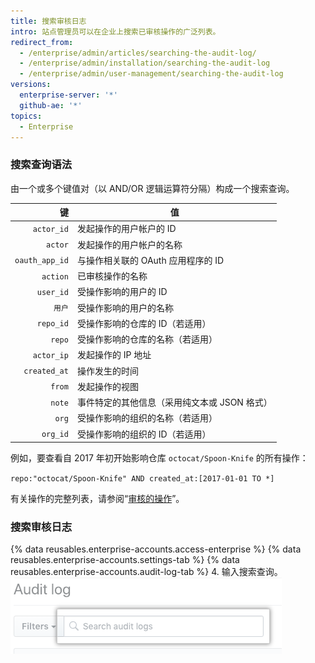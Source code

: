 ```yaml
---
title: 搜索审核日志
intro: 站点管理员可以在企业上搜索已审核操作的广泛列表。
redirect_from:
  - /enterprise/admin/articles/searching-the-audit-log/
  - /enterprise/admin/installation/searching-the-audit-log
  - /enterprise/admin/user-management/searching-the-audit-log
versions:
  enterprise-server: '*'
  github-ae: '*'
topics:
  - Enterprise
---
```


### 搜索查询语法

由一个或多个键值对（以 AND/OR 逻辑运算符分隔）构成一个搜索查询。

|              键 | 值                         |
| --------------:| ------------------------- |
|     `actor_id` | 发起操作的用户帐户的 ID             |
|        `actor` | 发起操作的用户帐户的名称              |
| `oauth_app_id` | 与操作相关联的 OAuth 应用程序的 ID    |
|       `action` | 已审核操作的名称                  |
|      `user_id` | 受操作影响的用户的 ID              |
|           `用户` | 受操作影响的用户的名称               |
|      `repo_id` | 受操作影响的仓库的 ID（若适用）         |
|         `repo` | 受操作影响的仓库的名称（若适用）          |
|     `actor_ip` | 发起操作的 IP 地址               |
|   `created_at` | 操作发生的时间                   |
|         `from` | 发起操作的视图                   |
|         `note` | 事件特定的其他信息（采用纯文本或 JSON 格式） |
|          `org` | 受操作影响的组织的名称（若适用）          |
|       `org_id` | 受操作影响的组织的 ID（若适用）         |

例如，要查看自 2017 年初开始影响仓库 `octocat/Spoon-Knife` 的所有操作：

  `repo:"octocat/Spoon-Knife" AND created_at:[2017-01-01 TO *]`

有关操作的完整列表，请参阅“[审核的操作](/admin/user-management/audited-actions)”。

### 搜索审核日志

{% data reusables.enterprise-accounts.access-enterprise %}
{% data reusables.enterprise-accounts.settings-tab %}
{% data reusables.enterprise-accounts.audit-log-tab %}
4. 输入搜索查询。 ![搜索查询](/assets/images/enterprise/site-admin-settings/search-query.png)
